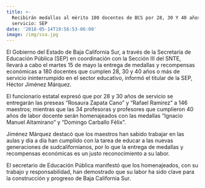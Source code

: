 ```yaml
---
title: >-
  Recibirán medallas al mérito 180 docentes de BCS por 28, 30 Y 40 años de
  servicio: SEP
date: '2018-05-14T19:56:53-06:00'
image: /img/ssa.jpg
---
```

El Gobierno del Estado de Baja California Sur, a través de la Secretaría de Educación Pública (SEP) en coordinación con la Sección III del SNTE, llevará a cabo el martes 15 de mayo la entrega de medallas y recompensas económicas a 180 docentes que cumplen 28, 30 y 40 años o más de servicio ininterrumpido en el sector educativo, informó el titular de la SEP, Héctor Jiménez Márquez.

El funcionario estatal expresó que por 28 y 30 años de servicio se entregarán las preseas “Rosaura Zapata Cano” y “Rafael Ramírez” a 146 maestros; mientras que las 34 profesoras y profesores que cumplieron 40 años de labor docente serán homenajeados con las medallas “Ignacio Manuel Altamirano” y “Domingo Carballo Félix”.

Jiménez Márquez destacó que los maestros  han sabido trabajar en las aulas y día a día  han cumplido con la tarea de educar a las nuevas generaciones de sudcalifornianos, por lo que la entrega de medallas y recompensas económicas es un justo reconocimiento a su labor.

El secretario de Educación Pública manifestó que los homenajeados, con su trabajo y responsabilidad, han demostrado que su labor ha sido clave para la construcción y progreso de Baja California Sur.
